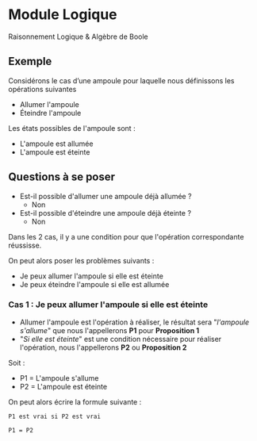 # Module Logique

Raisonnement Logique & Algèbre de Boole 


## Exemple

Considérons le cas d’une ampoule pour laquelle nous définissons les opérations suivantes

- Allumer l'ampoule
- Éteindre l'ampoule

Les états possibles de l'ampoule sont : 

- L'ampoule est allumée
- L'ampoule est éteinte


## Questions à se poser 

- Est-il possible d'allumer une ampoule déjà allumée ?
    - Non
- Est-il possible d'éteindre une ampoule déjà éteinte ?
    - Non

Dans les 2 cas, il y a une condition pour que l'opération correspondante réussisse.

On peut alors poser les problèmes suivants : 

- Je peux allumer l'ampoule si elle est éteinte
- Je peux éteindre l'ampoule si elle est allumée


### Cas 1 : Je peux allumer l'ampoule si elle est éteinte

- Allumer l'ampoule est l'opération à réaliser, le résultat sera "*l'ampoule s'allume*" que nous l'appellerons **P1** pour **Proposition 1**
- "*Si elle est éteinte*" est une condition nécessaire pour réaliser l'opération, nous l'appellerons **P2** ou **Proposition 2**

Soit : 
- P1 = L'ampoule s'allume
- P2 = L'ampoule est éteinte

On peut alors écrire la formule suivante  :

`P1 est vrai si P2 est vrai`

`P1 = P2`
